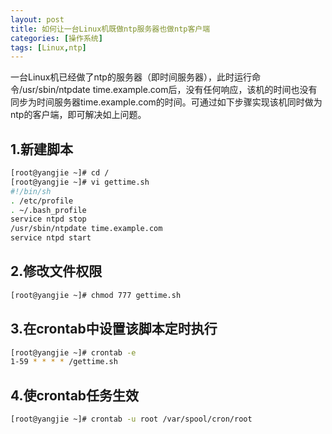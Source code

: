 ```yaml
---
layout: post
title: 如何让一台Linux机既做ntp服务器也做ntp客户端
categories: [操作系统]
tags: [Linux,ntp]
---
```

一台Linux机已经做了ntp的服务器（即时间服务器），此时运行命令/usr/sbin/ntpdate time.example.com后，没有任何响应，该机的时间也没有同步为时间服务器time.example.com的时间。可通过如下步骤实现该机同时做为ntp的客户端，即可解决如上问题。

## 1.新建脚本

```Bash
[root@yangjie ~]# cd /
[root@yangjie ~]# vi gettime.sh
#!/bin/sh
. /etc/profile
. ~/.bash_profile
service ntpd stop
/usr/sbin/ntpdate time.example.com
service ntpd start
```

## 2.修改文件权限

```Bash
[root@yangjie ~]# chmod 777 gettime.sh
```

## 3.在crontab中设置该脚本定时执行

```Bash
[root@yangjie ~]# crontab -e
1-59 * * * * /gettime.sh
```

## 4.使crontab任务生效

```Bash
[root@yangjie ~]# crontab -u root /var/spool/cron/root
```